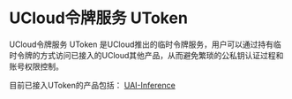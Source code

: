 

# UCloud令牌服务 UToken

UCloud令牌服务 UToken
是UCloud推出的临时令牌服务，用户可以通过持有临时令牌的方式访问已接入的UCloud其他产品，从而避免繁琐的公私钥认证过程和账号权限控制。

目前已接入UToken的产品包括： 
[UAI-Inference](/ai/uai-inference/index)


